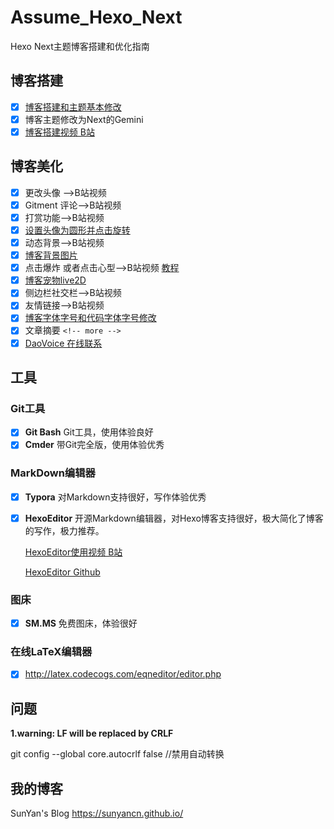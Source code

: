 # Assume_Hexo_Next
Hexo Next主题博客搭建和优化指南

## 博客搭建

- [x] [博客搭建和主题基本修改]( https://www.dingxuewen.com/2017/05/15/reprinted-how-to-build-a-blog-with-hexo/)
- [x] 博客主题修改为Next的Gemini
- [x] [博客搭建视频 B站](https://www.bilibili.com/video/av17653359)

## 博客美化

- [x] 更改头像 ——>B站视频
- [x] Gitment 评论——>B站视频
- [x] 打赏功能——>B站视频
- [x] [设置头像为圆形并点击旋转](https://www.dingxuewen.com/2017/03/11/Hexo%E6%90%AD%E5%BB%BA%E5%8D%9A%E5%AE%A2%E7%9A%84%E4%B8%AA%E6%80%A7%E5%8C%96%E8%AE%BE%E7%BD%AE%E4%B8%89/)
- [x] 动态背景——>B站视频
- [x] [博客背景图片](https://blog.csdn.net/wang631106979/article/details/51375184)
- [x] 点击爆炸 或者点击心型——>B站视频  [教程](https://blog.csdn.net/qq_33699981/article/details/72716951)
- [x] [博客宠物live2D](https://www.imooc.com/article/details/id/37826)
- [x] 侧边栏社交栏——>B站视频
- [x] 友情链接——>B站视频
- [x] [博客字体字号和代码字体字号修改](https://www.dingxuewen.com/2017/03/11/Hexo%E6%90%AD%E5%BB%BA%E5%8D%9A%E5%AE%A2%E7%9A%84%E4%B8%AA%E6%80%A7%E5%8C%96%E8%AE%BE%E7%BD%AE%E4%B8%89/)
- [x] 文章摘要 `<!-- more -->` 
- [x] [DaoVoice 在线联系 ](https://blog.csdn.net/qq_33699981/article/details/72716951)

## 工具

### Git工具

- [x] **Git Bash**  Git工具，使用体验良好
- [x] **Cmder** 带Git完全版，使用体验优秀

### MarkDown编辑器

- [x] **Typora** 对Markdown支持很好，写作体验优秀

- [x] **HexoEditor** 开源Markdown编辑器，对Hexo博客支持很好，极大简化了博客的写作，极力推荐。

  [HexoEditor使用视频 B站](https://www.bilibili.com/video/av29416282)

  [HexoEditor Github](https://github.com/zhuzhuyule/HexoEditor )

### 图床

- [x] **SM.MS** 免费图床，体验很好

### 在线LaTeX编辑器

- [x] http://latex.codecogs.com/eqneditor/editor.php

## 问题

**1.warning: LF will be replaced by CRLF**

git config --global core.autocrlf false  //禁用自动转换 

## 我的博客

SunYan's Blog https://sunyancn.github.io/